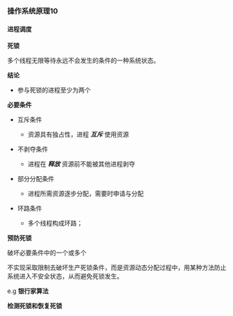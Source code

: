 ### 操作系统原理10

#### 进程调度


**死锁**

多个线程无限等待永远不会发生的条件的一种系统状态。

**结论**
 - 参与死锁的进程至少为两个
  
**必要条件**

- 互斥条件
  - 资源具有独占性，进程 ***互斥*** 使用资源

- 不剥夺条件
  - 进程在 ***释放*** 资源前不能被其他进程剥夺

- 部分分配条件
  - 进程所需资源逐步分配，需要时申请与分配

- 环路条件
    - 多个线程构成环路；

**预防死锁**

破坏必要条件中的一个或多个

不实现采取限制去破坏生产死锁条件，而是资源动态分配过程中，用某种方法防止系统进入不安全状态，从而避免死锁发生。

e.g **银行家算法**

**检测死锁和恢复死锁**                 